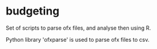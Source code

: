 # budgeting

Set of scripts to parse ofx files, and analyse then using R.

Python library 'ofxparse' is used to parse ofx files to csv.



